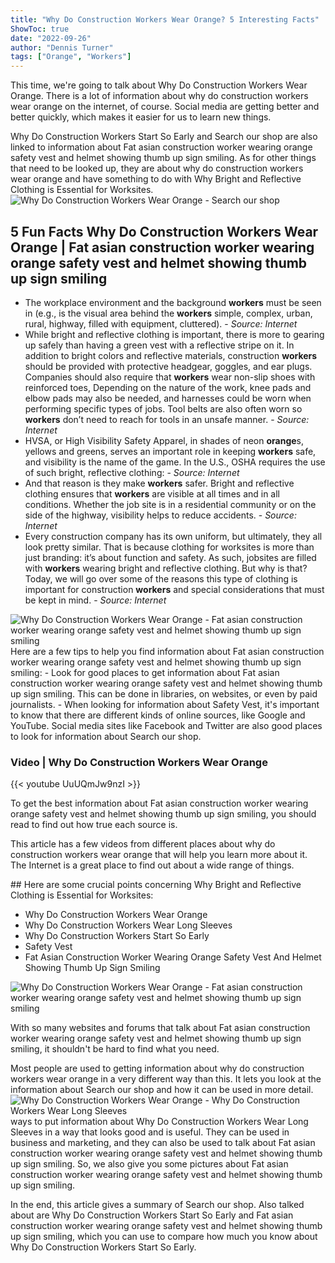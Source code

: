 ```yaml
---
title: "Why Do Construction Workers Wear Orange? 5 Interesting Facts"
ShowToc: true 
date: "2022-09-26"
author: "Dennis Turner" 
tags: ["Orange", "Workers"]
---
```


	
This time, we're going to talk about Why Do Construction Workers Wear Orange. There is a lot of information about why do construction workers wear orange on the internet, of course. Social media are getting better and better quickly, which makes it easier for us to learn new things.

Why Do Construction Workers Start So Early and Search our shop are also linked to information about Fat asian construction worker wearing orange safety vest and helmet showing thumb up sign smiling. As for other things that need to be looked up, they are about why do construction workers wear orange and have something to do with Why Bright and Reflective Clothing is Essential for Worksites.
<img loading="lazy" src="https://venturebeat.com/wp-content/uploads/2020/03/Compassionate-Search-Screens2.png?w=800" onerror="this.onerror=null;this.src='https://blogger.googleusercontent.com/img/a/AVvXsEhe7F7TRXHtjiKvHb5vS7DmnxvpHiDyoYyYvm1nHB3Qp2_w3BnM6A2eq4v7FYxCC9bfZt3a9vIMtAYEKUiaDQbHMg-ViyGmRIj39MLp0bGFfgfYw1Dc9q_H-T0wiTm3l0Uq42dETrN9eC8aGJ9_IORZsxST1AcLR7np1koOfcc7tnHa4S8Mwz_xD9d0=s16000';" alt="Why Do Construction Workers Wear Orange - Search our shop" >

## 5 Fun Facts Why Do Construction Workers Wear Orange | Fat asian construction worker wearing orange safety vest and helmet showing thumb up sign smiling
-   The workplace environment and the background **workers** must be seen in (e.g., is the visual area behind the **workers** simple, complex, urban, rural, highway, filled with equipment, cluttered). - <cite>Source: Internet</cite>
-   While bright and reflective clothing is important, there is more to gearing up safely than having a green vest with a reflective stripe on it. In addition to bright colors and reflective materials, construction **workers** should be provided with protective headgear, goggles, and ear plugs. Companies should also require that **workers** wear non-slip shoes with reinforced toes, Depending on the nature of the work, knee pads and elbow pads may also be needed, and harnesses could be worn when performing specific types of jobs. Tool belts are also often worn so **workers** don’t need to reach for tools in an unsafe manner. - <cite>Source: Internet</cite>
-   HVSA, or High Visibility Safety Apparel, in shades of neon **orange**s, yellows and greens, serves an important role in keeping **workers** safe, and visibility is the name of the game. In the U.S., OSHA requires the use of such bright, reflective clothing: - <cite>Source: Internet</cite>
-   And that reason is they make **workers** safer. Bright and reflective clothing ensures that **workers** are visible at all times and in all conditions. Whether the job site is in a residential community or on the side of the highway, visibility helps to reduce accidents. - <cite>Source: Internet</cite>
-   Every construction company has its own uniform, but ultimately, they all look pretty similar. That is because clothing for worksites is more than just branding: it’s about function and safety. As such, jobsites are filled with **workers** wearing bright and reflective clothing. But why is that? Today, we will go over some of the reasons this type of clothing is important for construction **workers** and special considerations that must be kept in mind. - <cite>Source: Internet</cite>


<img loading="lazy" src="https://i1.wp.com/blog.scoutingmagazine.org/wp-content/uploads/sites/2/2018/04/Climbing-Venturer-1.jpg?resize=1024%2C538&ssl=1" onerror="this.onerror=null;this.src='https://blogger.googleusercontent.com/img/a/AVvXsEhe7F7TRXHtjiKvHb5vS7DmnxvpHiDyoYyYvm1nHB3Qp2_w3BnM6A2eq4v7FYxCC9bfZt3a9vIMtAYEKUiaDQbHMg-ViyGmRIj39MLp0bGFfgfYw1Dc9q_H-T0wiTm3l0Uq42dETrN9eC8aGJ9_IORZsxST1AcLR7np1koOfcc7tnHa4S8Mwz_xD9d0=s16000';" alt="Why Do Construction Workers Wear Orange - Fat asian construction worker wearing orange safety vest and helmet showing thumb up sign smiling" >
Here are a few tips to help you find information about Fat asian construction worker wearing orange safety vest and helmet showing thumb up sign smiling:
- Look for good places to get information about Fat asian construction worker wearing orange safety vest and helmet showing thumb up sign smiling. This can be done in libraries, on websites, or even by paid journalists.
- When looking for information about Safety Vest, it's important to know that there are different kinds of online sources, like Google and YouTube. Social media sites like Facebook and Twitter are also good places to look for information about Search our shop.

### Video | Why Do Construction Workers Wear Orange
{{< youtube UuUQmJw9nzI >}} 

To get the best information about Fat asian construction worker wearing orange safety vest and helmet showing thumb up sign smiling, you should read to find out how true each source is.

This article has a few videos from different places about why do construction workers wear orange that will help you learn more about it. The Internet is a great place to find out about a wide range of things.
<script async="async" data-cfasync="false" src="//normallydemandedalter.com/fe63df3c5408708b15d8dc3d9b206b31/invoke.js"></script>
<div id="container-fe63df3c5408708b15d8dc3d9b206b31"></div>
## Here are some crucial points concerning Why Bright and Reflective Clothing is Essential for Worksites:

- Why Do Construction Workers Wear Orange
- Why Do Construction Workers Wear Long Sleeves
- Why Do Construction Workers Start So Early
- Safety Vest
- Fat Asian Construction Worker Wearing Orange Safety Vest And Helmet Showing Thumb Up Sign Smiling

 <img loading="lazy" src="https://venturebeat.com/wp-content/uploads/2016/09/Using-WeChat-for-in-store-payments-in-China-photo-11.jpg?w=800" onerror="this.onerror=null;this.src='https://blogger.googleusercontent.com/img/a/AVvXsEhe7F7TRXHtjiKvHb5vS7DmnxvpHiDyoYyYvm1nHB3Qp2_w3BnM6A2eq4v7FYxCC9bfZt3a9vIMtAYEKUiaDQbHMg-ViyGmRIj39MLp0bGFfgfYw1Dc9q_H-T0wiTm3l0Uq42dETrN9eC8aGJ9_IORZsxST1AcLR7np1koOfcc7tnHa4S8Mwz_xD9d0=s16000';" alt="Why Do Construction Workers Wear Orange - Fat asian construction worker wearing orange safety vest and helmet showing thumb up sign smiling" >

With so many websites and forums that talk about Fat asian construction worker wearing orange safety vest and helmet showing thumb up sign smiling, it shouldn't be hard to find what you need.

Most people are used to getting information about why do construction workers wear orange in a very different way than this. It lets you look at the information about Search our shop and how it can be used in more detail.
<img loading="lazy" src="https://cdn.shopify.com/s/files/1/2016/4075/files/Overalls_Master_1024x1024.png?v=1613251821" onerror="this.onerror=null;this.src='https://blogger.googleusercontent.com/img/a/AVvXsEhe7F7TRXHtjiKvHb5vS7DmnxvpHiDyoYyYvm1nHB3Qp2_w3BnM6A2eq4v7FYxCC9bfZt3a9vIMtAYEKUiaDQbHMg-ViyGmRIj39MLp0bGFfgfYw1Dc9q_H-T0wiTm3l0Uq42dETrN9eC8aGJ9_IORZsxST1AcLR7np1koOfcc7tnHa4S8Mwz_xD9d0=s16000';" alt="Why Do Construction Workers Wear Orange - Why Do Construction Workers Wear Long Sleeves" >
ways to put information about Why Do Construction Workers Wear Long Sleeves in a way that looks good and is useful. They can be used in business and marketing, and they can also be used to talk about Fat asian construction worker wearing orange safety vest and helmet showing thumb up sign smiling. So, we also give you some pictures about Fat asian construction worker wearing orange safety vest and helmet showing thumb up sign smiling.

In the end, this article gives a summary of Search our shop. Also talked about are Why Do Construction Workers Start So Early and Fat asian construction worker wearing orange safety vest and helmet showing thumb up sign smiling, which you can use to compare how much you know about Why Do Construction Workers Start So Early.
	
	

